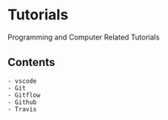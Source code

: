 # Tutorials
Programming and Computer Related Tutorials
## Contents
    - vscode
    - Git
    - Gitflow
    - Github
    - Travis
